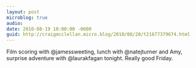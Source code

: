 ```yaml
---
layout: post
microblog: true
audio: 
date: 2010-08-19 18:00:00 -0600
guid: http://craigmcclellan.micro.blog/2010/08/20/t21677379674.html
---
```

Film scoring with @jamessweeting, lunch with @natejturner and Amy, surprise adventure with @laurakfagan tonight. Really good Friday.
